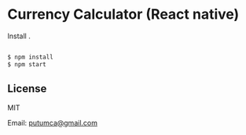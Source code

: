 # Currency Calculator (React native)

Install .

```sh

$ npm install
$ npm start
```
<h2><a id="License_148"></a>License</h2>
<p>MIT</p>
 
  Email:  putumca@gmail.com
  
